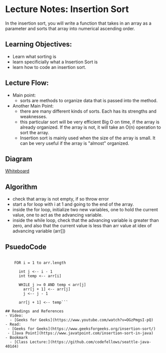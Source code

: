# Lecture Notes: Insertion Sort

In the insertion sort, you will write a function that takes in an array as a parameter and sorts that array into numerical ascending order. 

## Learning Objectives:
- Learn what sorting is
- learn specificially what a Insertion Sort is
- learn how to code an insertion sort.

## Lecture Flow:
- Main point:
  - sorts are methods to organize data that is passed into the method. 
- Another Main Point:
  - there are many different kinds of sorts. Each has its strengths and weaknesses.
  - this particular sort will be very efficient Big O on time, if the array is already organized. If the array is not, it will take an O(n) operation to sort the array. 
  - Insertion sort is mainly used when the size of the array is small. It can be very useful if the array is "almost" organized. 

## Diagram
[Whiteboard](../img/InsertionSortWB.jpg)

## Algorithm
- check that array is not empty, if so throw error
- start a for loop with i at 1 and going to the end of the array.
- inside the for loop, initialize two new variables, one to hold the current value, one to act as the advancing variable.
- inside the while loop, check that the advancing variable is greater than zero, and also that the current value is less than arr value at idex of advancing variable (arr[<advancing variable>])

## PsuedoCode
```  InsertionSort(int[] arr)
  
    FOR i = 1 to arr.length
    
      int j <-- i - 1
      int temp <-- arr[i]
      
      WHILE j >= 0 AND temp < arr[j]
        arr[j + 1] <-- arr[j]
        j <-- j - 1
        
      arr[j + 1] <-- temp```

## Readings and References
- Video:
  - [Geeks for Geeks](https://www.youtube.com/watch?v=OGzPmgsI-pQ)
- Read:
 - [Geeks for Geeks](https://www.geeksforgeeks.org/insertion-sort/)
 - [Java Point](https://www.javatpoint.com/insertion-sort-in-java)
- Bookmark
  - [Class Lecture:](https://github.com/codefellows/seattle-java-401d4)